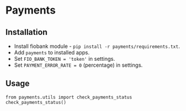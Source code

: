 # Payments


## Installation

- Install fiobank module - `pip install -r payments/requirements.txt`.
- Add `payments` to installed apps.
- Set `FIO_BANK_TOKEN = 'token'` in settings.
- Set `PAYMENT_ERROR_RATE = 0` (percentage) in settings.


## Usage

    from payments.utils import check_payments_status
    check_payments_status()
